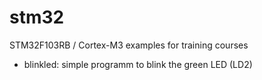 # stm32
STM32F103RB / Cortex-M3 examples for training courses

- blinkled: simple programm to blink the green LED (LD2)
